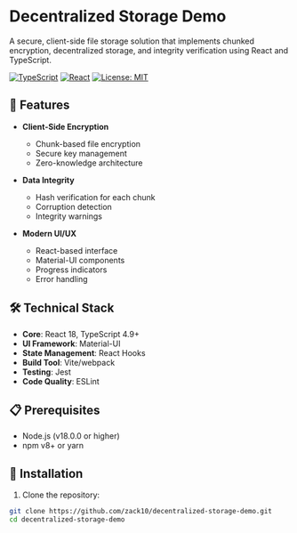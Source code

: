 # Decentralized Storage Demo

A secure, client-side file storage solution that implements chunked encryption, decentralized storage, and integrity
verification using React and TypeScript.

[![TypeScript](https://img.shields.io/badge/TypeScript-4.9.5-blue.svg)](https://www.typescriptlang.org/)
[![React](https://img.shields.io/badge/React-18.2.0-blue.svg)](https://reactjs.org/)
[![License: MIT](https://img.shields.io/badge/License-MIT-yellow.svg)](https://opensource.org/licenses/MIT)

## 🚀 Features

- **Client-Side Encryption**
    - Chunk-based file encryption
    - Secure key management
    - Zero-knowledge architecture

- **Data Integrity**
    - Hash verification for each chunk
    - Corruption detection
    - Integrity warnings

- **Modern UI/UX**
    - React-based interface
    - Material-UI components
    - Progress indicators
    - Error handling

## 🛠️ Technical Stack

- **Core**: React 18, TypeScript 4.9+
- **UI Framework**: Material-UI
- **State Management**: React Hooks
- **Build Tool**: Vite/webpack
- **Testing**: Jest
- **Code Quality**: ESLint

## 📋 Prerequisites

- Node.js (v18.0.0 or higher)
- npm v8+ or yarn

## 🔧 Installation

1. Clone the repository:

```bash
git clone https://github.com/zack10/decentralized-storage-demo.git
cd decentralized-storage-demo
